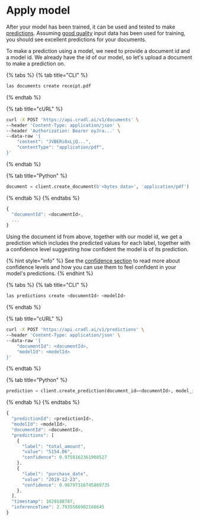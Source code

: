 # Apply model

After your model has been trained, it can be used and tested to make [predictions](../concepts/predictions.md). Assuming [good quality](../concepts/training-data.md#data-quality) input data has been used for training, you should see excellent predictions for your documents.

To make a prediction using a model, we need to provide a document id and a model id. We already have the id of our model, so let's upload a document to make a prediction on. 

{% tabs %}
{% tab title="CLI" %}
```bash
las documents create receipt.pdf
```
{% endtab %}

{% tab title="cURL" %}
```bash
curl -X POST 'https://api.cradl.ai/v1/documents' \
--header 'Content-Type: application/json' \
--header 'Authorization: Bearer eyJra...' \
--data-raw '{
    "content": "JVBERi0xLjQ...",
    "contentType": "application/pdf",
}'
```
{% endtab %}

{% tab title="Python" %}
```python
document = client.create_document(b'<bytes data>', 'application/pdf')
```
{% endtab %}
{% endtabs %}

```javascript
{
  "documentId": <documentId>,
  ...
}
```

Using the document id from above, together with our model id, we get a prediction which includes the predicted values for each label, together with a confidence level suggesting how confident the model is of its prediction.

{% hint style="info" %}
See the [confidence section](../concepts/predictions.md#confidence) to read more about confidence levels and how you can use them to feel confident in your model's predictions.
{% endhint %}

{% tabs %}
{% tab title="CLI" %}
```bash
las predictions create <documentId> <modelId>
```
{% endtab %}

{% tab title="cURL" %}
```bash
curl -X POST 'https://api.cradl.ai/v1/predictions' \
--header 'Content-Type: application/json' \
--data-raw '{
    "documentId": <documentId>,
    "modelId": <modelId>
}'
```
{% endtab %}

{% tab title="Python" %}
```python
prediction = client.create_prediction(document_id=<documentId>, model_id=<modelId>)
```
{% endtab %}
{% endtabs %}

```javascript
{
  "predictionId": <predictionId>,
  "modelId": <modelId>,
  "documentId": <documentId>,
  "predictions": [
    {
      "label": "total_amount",
      "value": "5154.06",
      "confidence": 0.9758162361908527
    },
    {
      "label": "purchase_date",
      "value": "2019-12-23",
      "confidence": 0.96797316745869735
    },
  ],
  "timestamp": 1629188787,
  "inferenceTime": 2.7935566902160645
}
```


